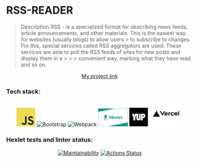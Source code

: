 # RSS-READER

> Description RSS - is a specialized format for describing news feeds, article announcements, and other materials. This is the easiest way for websites (usually blogs) to allow users > to subscribe to changes. For this, special services called RSS aggregators are used. These services are able to poll the RSS feeds of sites for new posts and display them in a > > > convenient way, marking what they have read and so on.

<div align="center">

[My project link](https://frontend-project-11-two-rho.vercel.app/)

</div>

### Tech stack:
<div align="center">

[![JavaScript](/assets/JavaScript.png)](https://www.javascript.com/)
![Bootstrap](https://img.shields.io/badge/bootstrap-%238511FA.svg?style=for-the-badge&logo=bootstrap&logoColor=white)
![Webpack](https://img.shields.io/badge/webpack-%238DD6F9.svg?style=for-the-badge&logo=webpack&logoColor=black)
[![i18next](/assets/i18next2.jpg)](https://www.i18next.com//)
[![yup](/assets/yup2.png)](https://github.com/jquense/yup)
[![vercel](/assets/vercel1868.jpg)](https://vercel.com/)

</div>

### Hexlet tests and linter status:
<div align="center">

[![Maintainability](https://api.codeclimate.com/v1/badges/0b24e04c68fd5f442be3/maintainability)](https://codeclimate.com/github/Jekaterina111/frontend-project-11/maintainability) 
[![Actions Status](https://github.com/Jekaterina111/frontend-project-11/workflows/hexlet-check/badge.svg)](https://github.com/Jekaterina111/frontend-project-11/actions)

</div>